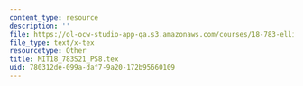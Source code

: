 ```yaml
---
content_type: resource
description: ''
file: https://ol-ocw-studio-app-qa.s3.amazonaws.com/courses/18-783-elliptic-curves-spring-2021/780312de099adaf79a20172b95660109_MIT18_783S21_PS8.tex
file_type: text/x-tex
resourcetype: Other
title: MIT18_783S21_PS8.tex
uid: 780312de-099a-daf7-9a20-172b95660109
---
```

